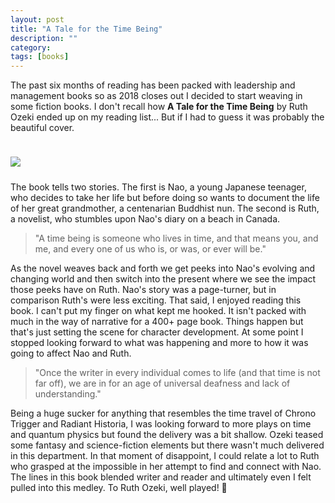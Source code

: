 ```yaml
---
layout: post
title: "A Tale for the Time Being"
description: ""
category: 
tags: [books]
---
```


The past six months of reading has been packed with leadership and management books so as 2018 closes out I decided to start weaving in some fiction books. I don't recall how **A Tale for the Time Being** by Ruth Ozeki ended up on my reading list... But if I had to guess it was probably the beautiful cover.

<div>
    <img class="rounded-corners" style="max-width: 500px; border: 1px; margin-top: 24px;" src="{{ site.images2018 }}/12-28/tale.jpg"/>
    <p class="caption-text" style="line-height: 1.5em; margin-bottom: 24px;"><strong></strong></p>
</div>

The book tells two stories. The first is Nao, a young Japanese teenager, who decides to take her life but before doing so wants to document the life of her great grandmother, a centenarian Buddhist nun. The second is Ruth, a novelist, who stumbles upon Nao's diary on a beach in Canada.

<blockquote>
"A time being is someone who lives in time, and that means you, and me, and every one of us who is, or was, or ever will be."
</blockquote>

As the novel weaves back and forth we get peeks into Nao's evolving and changing world and then switch into the present where we see the impact those peeks have on Ruth. Nao's story was a page-turner, but in comparison Ruth's were less exciting. That said, I enjoyed reading this book. I can't put my finger on what kept me hooked. It isn't packed with much in the way of narrative for a 400+ page book. Things happen but that's just setting the scene for character development. At some point I stopped looking forward to what was happening and more to how it was going to affect Nao and Ruth.

<blockquote>
"Once the writer in every individual comes to life (and that time is not far off), we are in for an age of universal deafness and lack of understanding."
</blockquote>

Being a huge sucker for anything that resembles the time travel of Chrono Trigger and Radiant Historia, I was looking forward to more plays on time and quantum physics but found the delivery was a bit shallow. Ozeki teased some fantasy and science-fiction elements but there wasn't much delivered in this department. In that moment of disappoint, I could relate a lot to Ruth who grasped at the impossible in her attempt to find and connect with Nao. The lines in this book blended writer and reader and ultimately even I felt pulled into this medley. To Ruth Ozeki, well played! 👏

